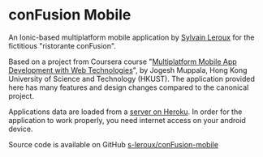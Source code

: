 conFusion Mobile
================

An Ionic-based multiplatform mobile application by 
[Sylvain Leroux](https://fr.linkedin.com/in/sylvain-leroux-5229a11a)
for the fictitious "ristorante conFusion".

Based on a project from Coursera course "[Multiplatform Mobile App 
Development with Web Technologies][2]", by Jogesh Muppala, Hong Kong 
University of Science and Technology (HKUST). The application 
provided here has many features and design changes compared to the
canonical project.

Applications data are loaded from a [server on Heroku][1].  In order for the
application to work properly, you need internet access on your android device.

Source code is available on GitHub [s-leroux/conFusion-mobile][3]

[1]: https://confusion-basic-sylvain-leroux.herokuapp.com/db 
[2]: https://www.coursera.org/learn/hybrid-mobile-development/
[3]: https://github.com/s-leroux/conFusion-mobile
